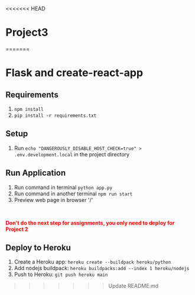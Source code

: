 <<<<<<< HEAD
# Project3
=======
# Flask and create-react-app

## Requirements
1. `npm install`
2. `pip install -r requirements.txt`

## Setup
1. Run `echo "DANGEROUSLY_DISABLE_HOST_CHECK=true" > .env.development.local` in the project directory

## Run Application
1. Run command in terminal `python app.py`
2. Run command in another terminal `npm run start`
3. Preview web page in browser '/'

<br>

<b><span style="color:red">Don't do the next step for assignments, you only need to deploy for Project 2</span></b>

## Deploy to Heroku
1. Create a Heroku app: `heroku create --buildpack heroku/python`
2. Add nodejs buildpack: `heroku buildpacks:add --index 1 heroku/nodejs`
3. Push to Heroku: `git push heroku main`
>>>>>>> Update README.md
